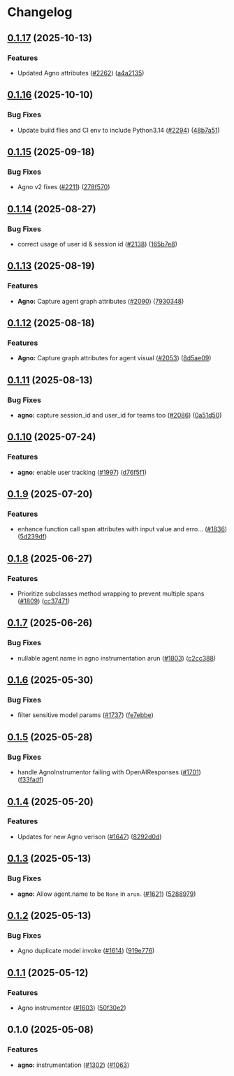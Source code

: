 # Changelog

## [0.1.17](https://github.com/Arize-ai/openinference/compare/python-openinference-instrumentation-agno-v0.1.16...python-openinference-instrumentation-agno-v0.1.17) (2025-10-13)


### Features

* Updated Agno attributes ([#2262](https://github.com/Arize-ai/openinference/issues/2262)) ([a4a2135](https://github.com/Arize-ai/openinference/commit/a4a213510a88117cbd0f15c4e84a84c8ee9b470d))

## [0.1.16](https://github.com/Arize-ai/openinference/compare/python-openinference-instrumentation-agno-v0.1.15...python-openinference-instrumentation-agno-v0.1.16) (2025-10-10)


### Bug Fixes

* Update build flies and CI env to include Python3.14  ([#2294](https://github.com/Arize-ai/openinference/issues/2294)) ([48b7a51](https://github.com/Arize-ai/openinference/commit/48b7a515cde2180f590a5a370a73d5ce1c73501d))

## [0.1.15](https://github.com/Arize-ai/openinference/compare/python-openinference-instrumentation-agno-v0.1.14...python-openinference-instrumentation-agno-v0.1.15) (2025-09-18)


### Bug Fixes

* Agno v2 fixes ([#2211](https://github.com/Arize-ai/openinference/issues/2211)) ([278f570](https://github.com/Arize-ai/openinference/commit/278f570130635d99672126554b9d3a950c658ff4))

## [0.1.14](https://github.com/Arize-ai/openinference/compare/python-openinference-instrumentation-agno-v0.1.13...python-openinference-instrumentation-agno-v0.1.14) (2025-08-27)


### Bug Fixes

* correct usage of user id & session id ([#2138](https://github.com/Arize-ai/openinference/issues/2138)) ([165b7e8](https://github.com/Arize-ai/openinference/commit/165b7e890cb9691ff1ab3890288c97dc046f1a1b))

## [0.1.13](https://github.com/Arize-ai/openinference/compare/python-openinference-instrumentation-agno-v0.1.12...python-openinference-instrumentation-agno-v0.1.13) (2025-08-19)


### Features

* **Agno:** Capture agent graph attributes  ([#2090](https://github.com/Arize-ai/openinference/issues/2090)) ([7930348](https://github.com/Arize-ai/openinference/commit/7930348788c292958b3701119dc4c2837a341c53))

## [0.1.12](https://github.com/Arize-ai/openinference/compare/python-openinference-instrumentation-agno-v0.1.11...python-openinference-instrumentation-agno-v0.1.12) (2025-08-18)


### Features

* **Agno:** Capture graph attributes for agent visual ([#2053](https://github.com/Arize-ai/openinference/issues/2053)) ([8d5ae09](https://github.com/Arize-ai/openinference/commit/8d5ae09b09fbcfaae7bab0dea25db3a2ad076a4d))

## [0.1.11](https://github.com/Arize-ai/openinference/compare/python-openinference-instrumentation-agno-v0.1.10...python-openinference-instrumentation-agno-v0.1.11) (2025-08-13)


### Bug Fixes

* **agno:** capture session_id and user_id for teams too ([#2086](https://github.com/Arize-ai/openinference/issues/2086)) ([0a51d50](https://github.com/Arize-ai/openinference/commit/0a51d50be89a440d6df2fca90fe72ab730ee7267))

## [0.1.10](https://github.com/Arize-ai/openinference/compare/python-openinference-instrumentation-agno-v0.1.9...python-openinference-instrumentation-agno-v0.1.10) (2025-07-24)


### Features

* **agno:** enable user tracking ([#1997](https://github.com/Arize-ai/openinference/issues/1997)) ([d76f5f1](https://github.com/Arize-ai/openinference/commit/d76f5f1ef112658a8286d9becf8c9f114b7bc911))

## [0.1.9](https://github.com/Arize-ai/openinference/compare/python-openinference-instrumentation-agno-v0.1.8...python-openinference-instrumentation-agno-v0.1.9) (2025-07-20)


### Features

* enhance function call span attributes with input value and erro… ([#1836](https://github.com/Arize-ai/openinference/issues/1836)) ([5d239df](https://github.com/Arize-ai/openinference/commit/5d239dfbebcfaf34f276e9169be644b91eeafd09))

## [0.1.8](https://github.com/Arize-ai/openinference/compare/python-openinference-instrumentation-agno-v0.1.7...python-openinference-instrumentation-agno-v0.1.8) (2025-06-27)


### Features

* Prioritize subclasses method wrapping to prevent multiple spans ([#1809](https://github.com/Arize-ai/openinference/issues/1809)) ([cc37471](https://github.com/Arize-ai/openinference/commit/cc37471bcf2be18ff205ab4e49654be42c27daee))

## [0.1.7](https://github.com/Arize-ai/openinference/compare/python-openinference-instrumentation-agno-v0.1.6...python-openinference-instrumentation-agno-v0.1.7) (2025-06-26)


### Bug Fixes

* nullable agent.name in agno instrumentation arun ([#1803](https://github.com/Arize-ai/openinference/issues/1803)) ([c2cc388](https://github.com/Arize-ai/openinference/commit/c2cc3884c3eb2ba00ddb992cc7b2aff1709bd891))

## [0.1.6](https://github.com/Arize-ai/openinference/compare/python-openinference-instrumentation-agno-v0.1.5...python-openinference-instrumentation-agno-v0.1.6) (2025-05-30)


### Bug Fixes

* filter sensitive model params ([#1737](https://github.com/Arize-ai/openinference/issues/1737)) ([fe7ebbe](https://github.com/Arize-ai/openinference/commit/fe7ebbe9f7663e39d6f18ee1be9f775f0f6e7fb4))

## [0.1.5](https://github.com/Arize-ai/openinference/compare/python-openinference-instrumentation-agno-v0.1.4...python-openinference-instrumentation-agno-v0.1.5) (2025-05-28)


### Bug Fixes

* handle AgnoInstrumentor failing with OpenAIResponses ([#1701](https://github.com/Arize-ai/openinference/issues/1701)) ([f33fadf](https://github.com/Arize-ai/openinference/commit/f33fadf5a67fd4bce8ba590cdae4c9b7d1133d74))

## [0.1.4](https://github.com/Arize-ai/openinference/compare/python-openinference-instrumentation-agno-v0.1.3...python-openinference-instrumentation-agno-v0.1.4) (2025-05-20)


### Features

* Updates for new Agno verison ([#1647](https://github.com/Arize-ai/openinference/issues/1647)) ([8292d0d](https://github.com/Arize-ai/openinference/commit/8292d0d5620a9c58c4646e553704a31fd3f8cba3))

## [0.1.3](https://github.com/Arize-ai/openinference/compare/python-openinference-instrumentation-agno-v0.1.2...python-openinference-instrumentation-agno-v0.1.3) (2025-05-13)


### Bug Fixes

* **agno:** Allow agent.name to be `None` in `arun`. ([#1621](https://github.com/Arize-ai/openinference/issues/1621)) ([5288979](https://github.com/Arize-ai/openinference/commit/52889796daa5ac221af21b76d77b80e594cdcf89))

## [0.1.2](https://github.com/Arize-ai/openinference/compare/python-openinference-instrumentation-agno-v0.1.1...python-openinference-instrumentation-agno-v0.1.2) (2025-05-13)


### Bug Fixes

* Agno duplicate model invoke ([#1614](https://github.com/Arize-ai/openinference/issues/1614)) ([919e776](https://github.com/Arize-ai/openinference/commit/919e776c41fc902f76e8da495c7618ae0ad84292))

## [0.1.1](https://github.com/Arize-ai/openinference/compare/python-openinference-instrumentation-agno-v0.1.0...python-openinference-instrumentation-agno-v0.1.1) (2025-05-12)


### Features

* Agno instrumentor ([#1603](https://github.com/Arize-ai/openinference/issues/1603)) ([50f30e2](https://github.com/Arize-ai/openinference/commit/50f30e26b5fcc074cc8a7dbbc34e9c11b7af0e41))

## 0.1.0 (2025-05-08)

### Features

* **agno:** instrumentation ([#1302](https://github.com/Arize-ai/openinference/issues/1302)) ([#1063](https://github.com/Arize-ai/openinference/pull/1063))

